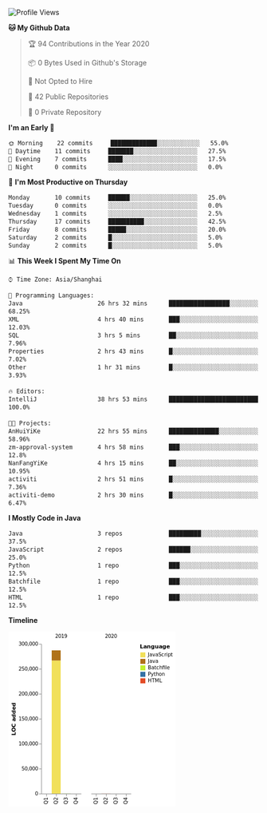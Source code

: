 <!--START_SECTION:waka-->
![Profile Views](http://img.shields.io/badge/Profile%20Views-0-blue)

**🐱 My Github Data** 

> 🏆 94 Contributions in the Year 2020
 > 
> 📦 0 Bytes Used in Github's Storage 
 > 
> 🚫 Not Opted to Hire
 > 
> 📜 42 Public Repositories
 > 
> 🔑 0 Private Repository 
 > 
**I'm an Early 🐤** 

```text
🌞 Morning    22 commits     █████████████░░░░░░░░░░░░   55.0% 
🌆 Daytime    11 commits     ███████░░░░░░░░░░░░░░░░░░   27.5% 
🌃 Evening    7 commits      ████░░░░░░░░░░░░░░░░░░░░░   17.5% 
🌙 Night      0 commits      ░░░░░░░░░░░░░░░░░░░░░░░░░   0.0%

```
📅 **I'm Most Productive on Thursday** 

```text
Monday       10 commits     ██████░░░░░░░░░░░░░░░░░░░   25.0% 
Tuesday      0 commits      ░░░░░░░░░░░░░░░░░░░░░░░░░   0.0% 
Wednesday    1 commits      ░░░░░░░░░░░░░░░░░░░░░░░░░   2.5% 
Thursday     17 commits     ██████████░░░░░░░░░░░░░░░   42.5% 
Friday       8 commits      █████░░░░░░░░░░░░░░░░░░░░   20.0% 
Saturday     2 commits      █░░░░░░░░░░░░░░░░░░░░░░░░   5.0% 
Sunday       2 commits      █░░░░░░░░░░░░░░░░░░░░░░░░   5.0%

```


📊 **This Week I Spent My Time On** 

```text
⌚︎ Time Zone: Asia/Shanghai

💬 Programming Languages: 
Java                     26 hrs 32 mins      █████████████████░░░░░░░░   68.25% 
XML                      4 hrs 40 mins       ███░░░░░░░░░░░░░░░░░░░░░░   12.03% 
SQL                      3 hrs 5 mins        ██░░░░░░░░░░░░░░░░░░░░░░░   7.96% 
Properties               2 hrs 43 mins       █░░░░░░░░░░░░░░░░░░░░░░░░   7.02% 
Other                    1 hr 31 mins        █░░░░░░░░░░░░░░░░░░░░░░░░   3.93%

🔥 Editors: 
IntelliJ                 38 hrs 53 mins      █████████████████████████   100.0%

🐱‍💻 Projects: 
AnHuiYiKe                22 hrs 55 mins      ██████████████░░░░░░░░░░░   58.96% 
zm-approval-system       4 hrs 58 mins       ███░░░░░░░░░░░░░░░░░░░░░░   12.8% 
NanFangYiKe              4 hrs 15 mins       ██░░░░░░░░░░░░░░░░░░░░░░░   10.95% 
activiti                 2 hrs 51 mins       █░░░░░░░░░░░░░░░░░░░░░░░░   7.36% 
activiti-demo            2 hrs 30 mins       █░░░░░░░░░░░░░░░░░░░░░░░░   6.47%

```

**I Mostly Code in Java** 

```text
Java                     3 repos             █████████░░░░░░░░░░░░░░░░   37.5% 
JavaScript               2 repos             ██████░░░░░░░░░░░░░░░░░░░   25.0% 
Python                   1 repo              ███░░░░░░░░░░░░░░░░░░░░░░   12.5% 
Batchfile                1 repo              ███░░░░░░░░░░░░░░░░░░░░░░   12.5% 
HTML                     1 repo              ███░░░░░░░░░░░░░░░░░░░░░░   12.5%

```


**Timeline**

![Chart not found](https://github.com/2720851545/2720851545/blob/master/charts/bar_graph.png) 


<!--END_SECTION:waka-->
